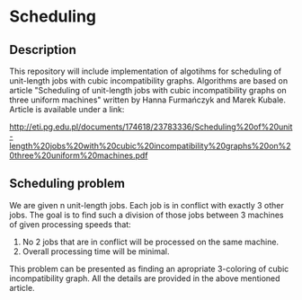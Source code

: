 # Scheduling
## Description
This repository will include implementation of algotihms for scheduling of unit-length jobs with cubic incompatibility graphs.
Algorithms are based on article "Scheduling of unit-length jobs with cubic incompatibility graphs on three uniform machines" written by Hanna Furmańczyk and Marek Kubale. Article is available under a link:  

http://eti.pg.edu.pl/documents/174618/23783336/Scheduling%20of%20unit-length%20jobs%20with%20cubic%20incompatibility%20graphs%20on%20three%20uniform%20machines.pdf

## Scheduling problem
We are given n unit-length jobs. Each job is in conflict with exactly 3 other jobs. The goal is to find such a division of those jobs between 3 machines of given processing speeds that:
  1. No 2 jobs that are in conflict will be processed on the same machine.
  2. Overall processing time will be minimal.

This problem can be presented as finding an apropriate 3-coloring of cubic incompatibility graph. All the details are provided in the above mentioned article.
